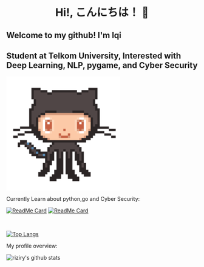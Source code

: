 <h1 align=center>Hi!, こんにちは！ 👋</h1>

## Welcome to my github! I'm Iqi
## Student at Telkom University, Interested with Deep Learning, NLP, pygame, and Cyber Security



<img align='center' src='https://raw.githubusercontent.com/riziry/riziry/master/git.gif' width='300"'>

<div><p>Currently Learn about python,go and Cyber Security: </p></div>

[![ReadMe Card](https://github-readme-stats.vercel.app/api/pin/?username=riziry&repo=MeLearningHelloWorld&theme=darcula)](https://github.com/riziry/MeLearningHelloWorld)
[![ReadMe Card](https://github-readme-stats.vercel.app/api/pin/?username=riziry&repo=CyberSec&theme=darcula)](https://github.com/riziry/CyberSec)


<br />

[![Top Langs](https://github-readme-stats.vercel.app/api/top-langs/?username=riziry&layout=compact&theme=darcula)](https://github.com/riziry/github-readme-stats)

<div><p>My profile overview: </p></div>

![riziry's github stats](https://github-readme-stats.vercel.app/api?username=riziry&show_icons=true&theme=darcula)

